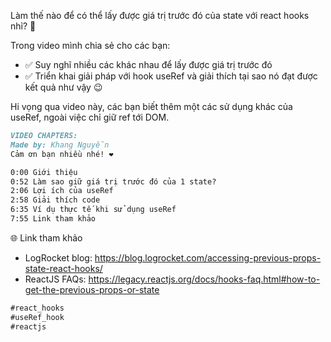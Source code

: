 Làm thế nào để có thể lấy được giá trị trước đó của state với react hooks nhỉ? 🤔

Trong video mình chia sẻ cho các bạn:

- ✅ Suy nghĩ nhiều các khác nhau để lấy được giá trị trước đó
- ✅ Triển khai giải pháp với hook useRef và giải thích tại sao nó đạt được kết quả như vậy 😉

Hi vọng qua video này, các bạn biết thêm một các sử dụng khác của useRef, ngoài việc chỉ giữ ref tới DOM.

```md
VIDEO CHAPTERS:
Made by: Khang Nguyễn
Cảm ơn bạn nhiều nhé! ❤️
```

```md
0:00 Giới thiệu
0:52 Làm sao giữ giá trị trước đó của 1 state?
2:06 Lợi ích của useRef
2:58 Giải thích code
6:35 Ví dụ thực tế khi sử dụng useRef
7:55 Link tham khảo
```

🌐 Link tham khảo

- LogRocket blog: https://blog.logrocket.com/accessing-previous-props-state-react-hooks/
- ReactJS FAQs: https://legacy.reactjs.org/docs/hooks-faq.html#how-to-get-the-previous-props-or-state

```md
#react_hooks
#useRef_hook
#reactjs
```
